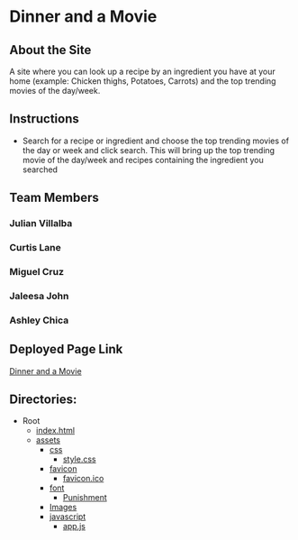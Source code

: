 # Dinner and a Movie

## About the Site
A site where you can look up a recipe by an ingredient you have at your home (example: Chicken thighs, Potatoes, Carrots) and the top trending movies of the day/week.

## Instructions
* Search for a recipe or ingredient and choose the top trending movies of the day or week and click search. This will bring up the top trending movie of the day/week and recipes containing the ingredient you searched 

## Team Members
### Julian Villalba
### Curtis Lane
### Miguel Cruz
### Jaleesa John
### Ashley Chica

## Deployed Page Link
[Dinner and a Movie](https://curtislane.github.io/Dinner-and-a-Movie/)


## Directories:
* Root
    * [index.html](./index.html)
    * [assets](./assets)
        * [css](./assets/css)
            * [style.css](./assets/css/style.css)
        * [favicon](.assets/favicon)
            * [favicon.ico](./assets/favicon/favicon.ico)
        * [font](./assets/font)
            * [Punishment](./assets/font)
        * [Images](./assets/Images)
        * [javascript](./assets/javascript)
            * [app.js](./assets/javascript/app.js)







